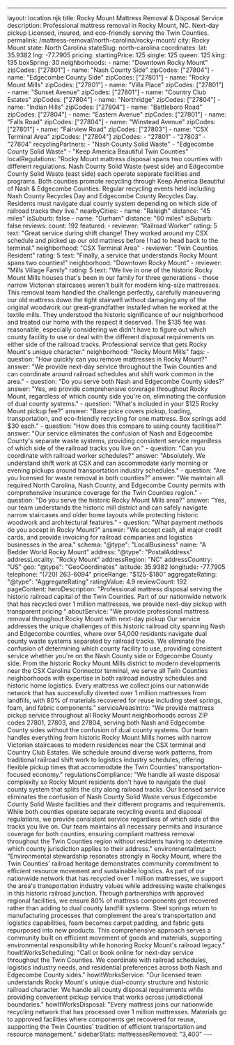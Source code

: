 ---
layout: location.njk
title: Rocky Mount Mattress Removal & Disposal Service
description: Professional mattress removal in Rocky Mount, NC. Next-day pickup Licensed, insured, and eco-friendly serving the Twin Counties.
permalink: /mattress-removal/north-carolina/rocky-mount/
city: Rocky Mount state: North Carolina stateSlug: north-carolina coordinates: lat: 35.9382 lng: -77.7905 pricing: startingPrice: 125 single: 125 queen: 125 king: 135 boxSpring: 30 neighborhoods: - name: "Downtown Rocky Mount" zipCodes: ["27801"] - name: "Nash County Side" zipCodes: ["27804"] - name: "Edgecombe County Side" zipCodes: ["27801"] - name: "Rocky Mount Mills" zipCodes: ["27801"] - name: "Villa Place" zipCodes: ["27801"] - name: "Sunset Avenue" zipCodes: ["27801"] - name: "Country Club Estates" zipCodes: ["27804"] - name: "Northridge" zipCodes: ["27804"] - name: "Indian Hills" zipCodes: ["27804"] - name: "Battleboro Road" zipCodes: ["27804"] - name: "Eastern Avenue" zipCodes: ["27801"] - name: "Falls Road" zipCodes: ["27804"] - name: "Winstead Avenue" zipCodes: ["27801"] - name: "Fairview Road" zipCodes: ["27803"] - name: "CSX Terminal Area" zipCodes: ["27804"] zipCodes: - "27801" - "27803" - "27804" recyclingPartners: - "Nash County Solid Waste" - "Edgecombe County Solid Waste" - "Keep America Beautiful Twin Counties" localRegulations: "Rocky Mount mattress disposal spans two counties with different regulations. Nash County Solid Waste (west side) and Edgecombe County Solid Waste (east side) each operate separate facilities and programs. Both counties promote recycling through Keep America Beautiful of Nash & Edgecombe Counties. Regular recycling events held including Nash County Recycles Day and Edgecombe County Recycles Day. Residents must navigate dual county system depending on which side of railroad tracks they live." nearbyCities: - name: "Raleigh" distance: "45 miles" isSuburb: false - name: "Durham" distance: "60 miles" isSuburb: false reviews: count: 192 featured: - reviewer: "Railroad Worker" rating: 5 text: "Great service during shift change! They worked around my CSX schedule and picked up our old mattress before I had to head back to the terminal." neighborhood: "CSX Terminal Area" - reviewer: "Twin Counties Resident" rating: 5 text: "Finally, a service that understands Rocky Mount spans two counties!" neighborhood: "Downtown Rocky Mount" - reviewer: "Mills Village Family" rating: 5 text: "We live in one of the historic Rocky Mount Mills houses that's been in our family for three generations - those narrow Victorian staircases weren't built for modern king-size mattresses. This removal team handled the challenge perfectly, carefully maneuvering our old mattress down the tight stairwell without damaging any of the original woodwork our great-grandfather installed when he worked at the textile mills. They understood the historic significance of our neighborhood and treated our home with the respect it deserved. The $135 fee was reasonable, especially considering we didn't have to figure out which county facility to use or deal with the different disposal requirements on either side of the railroad tracks. Professional service that gets Rocky Mount's unique character." neighborhood: "Rocky Mount Mills" faqs: - question: "How quickly can you remove mattresses in Rocky Mount?" answer: "We provide next-day service throughout the Twin Counties and can coordinate around railroad schedules and shift work common in the area." - question: "Do you serve both Nash and Edgecombe County sides?" answer: "Yes, we provide comprehensive coverage throughout Rocky Mount, regardless of which county side you're on, eliminating the confusion of dual county systems." - question: "What's included in your $125 Rocky Mount pickup fee?" answer: "Base price covers pickup, loading, transportation, and eco-friendly recycling for one mattress. Box springs add $30 each." - question: "How does this compare to using county facilities?" answer: "Our service eliminates the confusion of Nash and Edgecombe County's separate waste systems, providing consistent service regardless of which side of the railroad tracks you live on." - question: "Can you coordinate with railroad worker schedules?" answer: "Absolutely. We understand shift work at CSX and can accommodate early morning or evening pickups around transportation industry schedules." - question: "Are you licensed for waste removal in both counties?" answer: "We maintain all required North Carolina, Nash County, and Edgecombe County permits with comprehensive insurance coverage for the Twin Counties region." - question: "Do you serve the historic Rocky Mount Mills area?" answer: "Yes, our team understands the historic mill district and can safely navigate narrow staircases and older home layouts while protecting historic woodwork and architectural features." - question: "What payment methods do you accept in Rocky Mount?" answer: "We accept cash, all major credit cards, and provide invoicing for railroad companies and logistics businesses in the area." schema: "@type": "LocalBusiness" name: "A Bedder World Rocky Mount" address: "@type": "PostalAddress" addressLocality: "Rocky Mount" addressRegion: "NC" addressCountry: "US" geo: "@type": "GeoCoordinates" latitude: 35.9382 longitude: -77.7905 telephone: "(720) 263-6094" priceRange: "$125-$180" aggregateRating: "@type": "AggregateRating" ratingValue: 4.9 reviewCount: 192 pageContent: heroDescription: "Professional mattress disposal serving the historic railroad capital of the Twin Counties. Part of our nationwide network that has recycled over 1 million mattresses, we provide next-day pickup with transparent pricing " aboutService: "We provide professional mattress removal throughout Rocky Mount with next-day pickup Our service addresses the unique challenges of this historic railroad city spanning Nash and Edgecombe counties, where over 54,000 residents navigate dual county waste systems separated by railroad tracks. We eliminate the confusion of determining which county facility to use, providing consistent service whether you're on the Nash County side or Edgecombe County side. From the historic Rocky Mount Mills district to modern developments near the CSX Carolina Connector terminal, we serve all Twin Counties neighborhoods with expertise in both railroad industry schedules and historic home logistics. Every mattress we collect joins our nationwide network that has successfully diverted over 1 million mattresses from landfills, with 80% of materials recovered for reuse including steel springs, foam, and fabric components." serviceAreasIntro: "We provide mattress pickup service throughout all Rocky Mount neighborhoods across ZIP codes 27801, 27803, and 27804, serving both Nash and Edgecombe County sides without the confusion of dual county systems. Our team handles everything from historic Rocky Mount Mills homes with narrow Victorian staircases to modern residences near the CSX terminal and Country Club Estates. We schedule around diverse work patterns, from traditional railroad shift work to logistics industry schedules, offering flexible pickup times that accommodate the Twin Counties' transportation-focused economy." regulationsCompliance: "We handle all waste disposal complexity so Rocky Mount residents don't have to navigate the dual county system that splits the city along railroad tracks. Our licensed service eliminates the confusion of Nash County Solid Waste versus Edgecombe County Solid Waste facilities and their different programs and requirements. While both counties operate separate recycling events and disposal regulations, we provide consistent service regardless of which side of the tracks you live on. Our team maintains all necessary permits and insurance coverage for both counties, ensuring compliant mattress removal throughout the Twin Counties region without residents having to determine which county jurisdiction applies to their address." environmentalImpact: "Environmental stewardship resonates strongly in Rocky Mount, where the Twin Counties' railroad heritage demonstrates community commitment to efficient resource movement and sustainable logistics. As part of our nationwide network that has recycled over 1 million mattresses, we support the area's transportation industry values while addressing waste challenges in this historic railroad junction. Through partnerships with approved regional facilities, we ensure 80% of mattress components get recovered rather than adding to dual county landfill systems. Steel springs return to manufacturing processes that complement the area's transportation and logistics capabilities, foam becomes carpet padding, and fabric gets repurposed into new products. This comprehensive approach serves a community built on efficient movement of goods and materials, supporting environmental responsibility while honoring Rocky Mount's railroad legacy." howItWorksScheduling: "Call or book online for next-day service throughout the Twin Counties. We coordinate with railroad schedules, logistics industry needs, and residential preferences across both Nash and Edgecombe County sides." howItWorksService: "Our licensed team understands Rocky Mount's unique dual-county structure and historic railroad character. We handle all county disposal requirements while providing convenient pickup service that works across jurisdictional boundaries." howItWorksDisposal: "Every mattress joins our nationwide recycling network that has processed over 1 million mattresses. Materials go to approved facilities where components get recovered for reuse, supporting the Twin Counties' tradition of efficient transportation and resource management." sidebarStats: mattressesRemoved: "3,400" ---